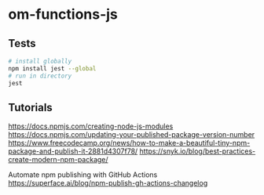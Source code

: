 # om-functions-js





## Tests

```bash
# install globally
npm install jest --global
# run in directory
jest
```


## Tutorials

https://docs.npmjs.com/creating-node-js-modules
https://docs.npmjs.com/updating-your-published-package-version-number
https://www.freecodecamp.org/news/how-to-make-a-beautiful-tiny-npm-package-and-publish-it-2881d4307f78/
https://snyk.io/blog/best-practices-create-modern-npm-package/


Automate npm publishing with GitHub Actions
https://superface.ai/blog/npm-publish-gh-actions-changelog
